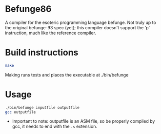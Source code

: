 # Befunge86
A compiler for the esoteric programming language befunge.  Not truly up to the original befunge-93 spec (yet); this compiler doesn't support the 'p' instruction, much like the reference compiler.

# Build instructions
```bash
make
```
Making runs tests and places the executable at ./bin/befunge

# Usage
```bash
./bin/befunge inputfile outputfile
gcc outputfile
```
- Important to note: outputfile is an ASM file, so be properly compiled by gcc, it needs to end with the ```.s``` extension.
